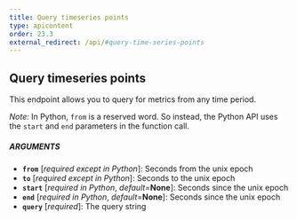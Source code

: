 ```yaml
---
title: Query timeseries points
type: apicontent
order: 23.3
external_redirect: /api/#query-time-series-points
---
```


## Query timeseries points
This endpoint allows you to query for metrics from any time period.

*Note:* In Python, `from` is a reserved word. So instead, the Python API uses the `start` and `end` parameters in the function call.

##### ARGUMENTS
* **`from`** [*required except in Python*]:
    Seconds from the unix epoch
* **`to`** [*required except in Python*]:
    Seconds to the unix epoch
* **`start`** [*required in Python*, *default*=**None**]:
    Seconds since the unix epoch
* **`end`** [*required in Python*, *default*=**None**]:
    Seconds since the unix epoch
* **`query`** [*required*]:
    The query string
